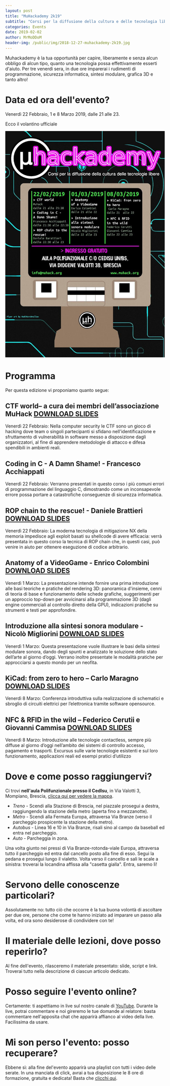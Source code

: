 ```yaml
---
layout: post
title: "MuHackademy 2k19"
subtitle: "Corsi per la diffusione della cultura e delle tecnologia libere. Info e dettagli dell'evento firmato MuHack"
categories: Events
date: 2019-02-02
author: MrMoDDoM
header-img: /public/img/2018-12-27-muhackademy-2k19.jpg
---
```


Muhackademy è la tua opportunità per capire, liberamente e senza alcun obbligo di alcun tipo, quanto una tecnologia possa effettivamente esserti d'aiuto. Per tre venerdì sera, in due ore imparerai i rudimenti di programmazione, sicurezza informatica, sintesi modulare, grafica 3D e tanto altro!

# Data ed ora dell'evento?
Venerdì 22 Febbraio, 1 e 8 Marzo 2019, dalle 21 alle 23.

Ecco il volantino ufficiale

![Volantino](/public/img/2018-12-27-muhackademy-2k19.jpg)

# Programma
Per questa edizione vi proponiamo quanto segue:

## __CTF world– a cura dei membri dell’associazione MuHack__ [DOWNLOAD SLIDES](/public/doc/muhackademy-2k19/CTF_world.pdf)

Venerdì 22 Febbraio: Nella computer security le CTF sono un gioco di hacking dove team o singoli partecipanti si sfidano
nell'identificazione e sfruttamento di vulnerabilità in software messo a disposizione dagli
organizzatori, al fine di apprendere metodologie di attacco e difesa spendibili in ambienti reali.

## __Coding in C - A Damn Shame! - Francesco Acchiappati__

Venerdì 22 Febbraio: Verranno presentati in questo corso i più comuni errori di programmazione del linguaggio C,
dimostrando come un inconsapevole errore possa portare a catastrofiche conseguenze di sicurezza
informatica.

## __ROP chain to the rescue! - Daniele Brattieri__ [DOWNLOAD SLIDES](/public/doc/muhackademy-2k19/Presentazione_ROP_chain.pdf)

Venerdì 22 Febbraio: La moderna tecnologia di mitigazione NX della memoria impedisce agli exploit basati su shellcode di
avere efficacia: verrà presentata in questo corso la tecnica di ROP chain che, in questi casi, può
venire in aiuto per ottenere eseguzione di codice arbitrario.

## __Anatomy of a VideoGame - Enrico Colombini__ [DOWNLOAD SLIDES](/public/doc/muhackademy-2k19/Videogame_e_rendering_3D.pdf)

Venerdì 1 Marzo: La presentazione intende fornire una prima introduzione alle basi teoriche e pratiche del rendering
3D: panoramica d'insieme, cenni di teoria di base e funzionamento delle schede grafiche,
suggerimenti per un approccio top-down per avvicinarsi alla programmazione 3D (dagli engine
commerciali al controllo diretto della GPU), indicazioni pratiche su strumenti e testi per approfondire.

## __Introduzione alla sintesi sonora modulare - Nicolò Migliorini__ [DOWNLOAD SLIDES](/public/doc/muhackademy-2k19/Modular_synthesis_101.pdf)

Venerdì 1 Marzo: Questa presentazione vuole illustrare le basi della sintesi modulare sonora, dando degli spunti e
analizzato le soluzione dello stato dell’arte al giorno d’oggi.
Verrano inoltre presentate le modalità pratiche per approcciarsi a questo mondo per un neofita.

## __KiCad: from zero to hero – Carlo Maragno__ [DOWNLOAD SLIDES](/public/doc/muhackademy-2k19/Presentazione_KiCad.pdf)

Venerdì 8 Marzo: Conferenza introduttiva sulla realizzazione di schematici e sbroglio di circuiti elettrici per l’elettronica
tramite software opensource.

## __NFC & RFID in the wild – Federico Cerutii e Giovanni Cammisa__ [DOWNLOAD SLIDES](/public/doc/muhackademy-2k19/Presentazione_NFC_&_RFID_in_the_wild.pdf)

Venerdì 8 Marzo: Introduzione alle tecnologie contactless, sempre più diffuse al giorno d’oggi nell’ambito dei sistemi di
controllo accesso, pagamento e trasporti. Excursus sulle varie tecnologie esistenti e sul loro
funzionamento, applicazioni reali ed esempi pratici d’utilizzo

# Dove e come posso raggiungervi?
Ci trovi __nell'aula Polifunzionale presso il CedIsu__, in Via Valotti 3, Mompiano, Brescia, [clicca qui per vedere la mappa](https://goo.gl/maps/cxAs66G3Kqm).

* <span class="fa fa-1x fa-train"> *Treno*</span> - Scendi alla Stazione di Brescia, nel piazzale prosegui a destra, raggiungendo la stazione della metro (aperta fino a mezzanotte).
* <span class="fa fa-1x fa-subway"> *Metro*</span> - Scendi alla Fermata Europa, attraversa Via Branze (verso il parcheggio prospicente la stazione della metro).
* <span class="fa fa-1x fa-bus"> *Autobus*</span> - Linea 16 e 10 in Via Branze, risali sino al campo da baseball ed entra nel parcheggio.
* <span class="fa fa-1x fa-car"> *Auto*</span> - Parcheggia in zona.

Una volta giunto nei pressi di Via Branze-rotonda-viale Europa, attraversa tutto il parcheggio ed entra dal cancello posto alla fine di esso. Segui la pedana e prosegui lungo il vialetto. Volta verso il cancello e sali le scale a sinistra: troverai la locandina affissa alla "casetta gialla". Entra, saremo lì!

# Servono delle conoscenze particolari?
Assolutamente no: tutto ciò che occorre è la tua buona volontà di ascoltare per due ore, persone che come te hanno iniziato ad imparare un passo alla volta, ed ora sono desiderose di condividere con te!

# Il materiale delle lezioni, dove posso reperirlo?
Al fine dell'evento, rilasceremo il materiale presentato: slide, script e link. Troverai tutto nella descrizione di ciascun articolo dedicato.

# Posso seguire l'evento online?
Certamente: ti aspettiamo in live sul nostro canale di [YouTube](https://www.youtube.com/channel/UC3NrDI9TYPBYz6pbUl3tqcA). Durante la live, potrai commentare e noi gireremo le tue domande al relatore: basta commentare nell'apposita chat che apparirà affianco al video della live. Facilissima da usare.

# Mi son perso l'evento: posso recuperare?
Ebbene sì: alla fine del'evento apparirà una playlist con tutti i video delle serate. In una manciata di click, avrai a tua disposizione le 8 ore di formazione, gratuita e dedicata! Basta che [clicchi qui](https://www.youtube.com/channel/UC3NrDI9TYPBYz6pbUl3tqcA).
